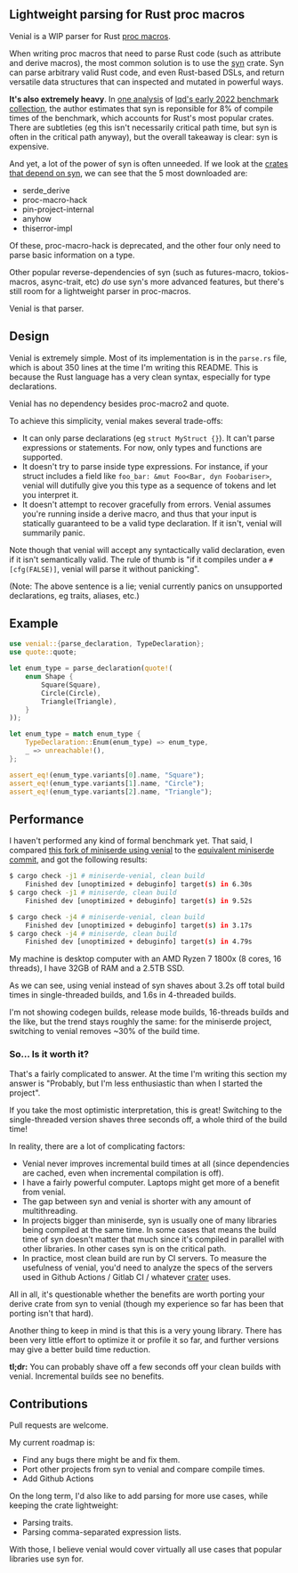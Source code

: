## Lightweight parsing for Rust proc macros

Venial is a WIP parser for Rust [proc macros](https://doc.rust-lang.org/reference/procedural-macros.html).

When writing proc macros that need to parse Rust code (such as attribute and derive macros), the most common solution is to use the [syn](https://docs.rs/syn/latest/syn/index.html) crate. Syn can parse arbitrary valid Rust code, and even Rust-based DSLs, and return versatile data structures that can inspected and mutated in powerful ways.

**It's also extremely heavy**. In [one analysis](https://hackmd.io/mxdn4U58Su-UQXwzOHpHag?view#round-13-cargo-timing-opt-j8) of [lqd's early 2022 benchmark collection](https://github.com/lqd/rustc-benchmarking-data), the author estimates that syn is reponsible for 8% of compile times of the benchmark, which accounts for Rust's most popular crates. There are subtleties (eg this isn't necessarily critical path time, but syn is often in the critical path anyway), but the overall takeaway is clear: syn is expensive.

And yet, a lot of the power of syn is often unneeded. If we look at the [crates that depend on syn](https://crates.io/crates/syn/reverse_dependencies), we can see that the 5 most downloaded are:

- serde_derive
- proc-macro-hack
- pin-project-internal
- anyhow
- thiserror-impl

Of these, proc-macro-hack is deprecated, and the other four only need to parse basic information on a type.

Other popular reverse-dependencies of syn (such as futures-macro, tokios-macros, async-trait, etc) *do* use syn's more advanced features, but there's still room for a lightweight parser in proc-macros.

Venial is that parser.


## Design

Venial is extremely simple. Most of its implementation is in the `parse.rs` file, which is about 350 lines at the time I'm writing this README. This is because the Rust language has a very clean syntax, especially for type declarations.

Venial has no dependency besides proc-macro2 and quote.

To achieve this simplicity, venial makes several trade-offs:

- It can only parse declarations (eg `struct MyStruct {}`). It can't parse expressions or statements. For now, only types and functions are supported.
- It doesn't try to parse inside type expressions. For instance, if your struct includes a field like `foo_bar: &mut Foo<Bar, dyn Foobariser>`, venial will dutifully give you this type as a sequence of tokens and let you interpret it.
- It doesn't attempt to recover gracefully from errors. Venial assumes you're running inside a derive macro, and thus that your input is statically guaranteed to be a valid type declaration. If it isn't, venial will summarily panic.

Note though that venial will accept any syntactically valid declaration, even if it isn't semantically valid. The rule of thumb is "if it compiles under a `#[cfg(FALSE)]`, venial will parse it without panicking".

(Note: The above sentence is a lie; venial currently panics on unsupported declarations, eg traits, aliases, etc.)


## Example

```rust
use venial::{parse_declaration, TypeDeclaration};
use quote::quote;

let enum_type = parse_declaration(quote!(
    enum Shape {
        Square(Square),
        Circle(Circle),
        Triangle(Triangle),
    }
));

let enum_type = match enum_type {
    TypeDeclaration::Enum(enum_type) => enum_type,
    _ => unreachable!(),
};

assert_eq!(enum_type.variants[0].name, "Square");
assert_eq!(enum_type.variants[1].name, "Circle");
assert_eq!(enum_type.variants[2].name, "Triangle");
```

## Performance

I haven't performed any kind of formal benchmark yet. That said, I compared [this fork of miniserde using venial](https://github.com/PoignardAzur/miniserde/tree/098bbbc3bac5812dc6613e334281d649fcbf88dc) to the [equivalent miniserde commit](https://github.com/dtolnay/miniserde/tree/4951a04384a69a3261e1a817ac4d146b119e953b), and got the following results:

```sh
$ cargo check -j1 # miniserde-venial, clean build
    Finished dev [unoptimized + debuginfo] target(s) in 6.30s
$ cargo check -j1 # miniserde, clean build
    Finished dev [unoptimized + debuginfo] target(s) in 9.52s

$ cargo check -j4 # miniserde-venial, clean build
    Finished dev [unoptimized + debuginfo] target(s) in 3.17s
$ cargo check -j4 # miniserde, clean build
    Finished dev [unoptimized + debuginfo] target(s) in 4.79s
```

My machine is desktop computer with an AMD Ryzen 7 1800x (8 cores, 16 threads), I have 32GB of RAM and a 2.5TB SSD.

As we can see, using venial instead of syn shaves about 3.2s off total build times in single-threaded builds, and 1.6s in 4-threaded builds.

I'm not showing codegen builds, release mode builds, 16-threads builds and the like, but the trend stays roughly the same: for the miniserde project, switching to venial removes ~30% of the build time.

### So... Is it worth it?

That's a fairly complicated to answer. At the time I'm writing this section my answer is "Probably, but I'm less enthusiastic than when I started the project".

If you take the most optimistic interpretation, this is great! Switching to the single-threaded version shaves three seconds off, a whole third of the build time!

In reality, there are a lot of complicating factors:

- Venial never improves incremental build times at all (since dependencies are cached, even when incremental compilation is off).
- I have a fairly powerful computer. Laptops might get more of a benefit from venial.
- The gap between syn and venial is shorter with any amount of multithreading.
- In projects bigger than miniserde, syn is usually one of many libraries being compiled at the same time. In some cases that means the build time of syn doesn't matter that much since it's compiled in parallel with other libraries. In other cases syn is on the critical path.
- In practice, most clean build are run by CI servers. To measure the usefulness of venial, you'd need to analyze the specs of the servers used in Github Actions / Gitlab CI / whatever [crater](https://github.com/rust-lang/crater) uses.

All in all, it's questionable whether the benefits are worth porting your derive crate from syn to venial (though my experience so far has been that porting isn't that hard).

Another thing to keep in mind is that this is a very young library. There has been very little effort to optimize it or profile it so far, and further versions may give a better build time reduction.

**tl;dr:** You can probably shave off a few seconds off your clean builds with venial. Incremental builds see no benefits.

## Contributions

Pull requests are welcome.

My current roadmap is:

- Find any bugs there might be and fix them.
- Port other projects from syn to venial and compare compile times.
- Add Github Actions

On the long term, I'd also like to add parsing for more use cases, while keeping the crate lightweight:

- Parsing traits.
- Parsing comma-separated expression lists.

With those, I believe venial would cover virtually all use cases that popular libraries use syn for.
